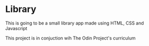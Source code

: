 # Library

This is going to be a small library app made using HTML, CSS and Javascript

This project is in conjuction wih The Odin Project's curriculum
